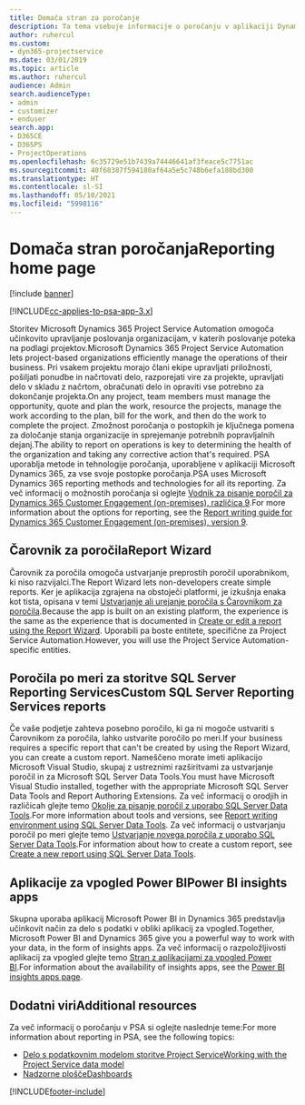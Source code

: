```yaml
---
title: Domača stran za poročanje
description: Ta tema vsebuje informacije o poročanju v aplikaciji Dynamics 365 Project Service Automation.
author: ruhercul
ms.custom:
- dyn365-projectservice
ms.date: 03/01/2019
ms.topic: article
ms.author: ruhercul
audience: Admin
search.audienceType:
- admin
- customizer
- enduser
search.app:
- D365CE
- D365PS
- ProjectOperations
ms.openlocfilehash: 6c35729e51b7439a74446641af3feace5c7751ac
ms.sourcegitcommit: 40f68387f594180af64a5e5c748b6efa188bd300
ms.translationtype: HT
ms.contentlocale: sl-SI
ms.lasthandoff: 05/10/2021
ms.locfileid: "5998116"
---
```

# <a name="reporting-home-page"></a><span data-ttu-id="cad48-103">Domača stran poročanja</span><span class="sxs-lookup"><span data-stu-id="cad48-103">Reporting home page</span></span>

[!include [banner](../includes/psa-now-project-operations.md)]

[!INCLUDE[cc-applies-to-psa-app-3.x](../includes/cc-applies-to-psa-app-3x.md)]

<span data-ttu-id="cad48-104">Storitev Microsoft Dynamics 365 Project Service Automation omogoča učinkovito upravljanje poslovanja organizacijam, v katerih poslovanje poteka na podlagi projektov.</span><span class="sxs-lookup"><span data-stu-id="cad48-104">Microsoft Dynamics 365 Project Service Automation lets project-based organizations efficiently manage the operations of their business.</span></span> <span data-ttu-id="cad48-105">Pri vsakem projektu morajo člani ekipe upravljati priložnosti, pošiljati ponudbe in načrtovati delo, razporejati vire za projekte, upravljati delo v skladu z načrtom, obračunati delo in opraviti vse potrebno za dokončanje projekta.</span><span class="sxs-lookup"><span data-stu-id="cad48-105">On any project, team members must manage the opportunity, quote and plan the work, resource the projects, manage the work according to the plan, bill for the work, and then do the work to complete the project.</span></span> <span data-ttu-id="cad48-106">Zmožnost poročanja o postopkih je ključnega pomena za določanje stanja organizacije in sprejemanje potrebnih popravljalnih dejanj.</span><span class="sxs-lookup"><span data-stu-id="cad48-106">The ability to report on operations is key to determining the health of the organization and taking any corrective action that's required.</span></span> <span data-ttu-id="cad48-107">PSA uporablja metode in tehnologije poročanja, uporabljene v aplikaciji Microsoft Dynamics 365, za vse svoje postopke poročanja.</span><span class="sxs-lookup"><span data-stu-id="cad48-107">PSA uses Microsoft Dynamics 365 reporting methods and technologies for all its reporting.</span></span> <span data-ttu-id="cad48-108">Za več informacij o možnostih poročanja si oglejte [Vodnik za pisanje poročil za Dynamics 365 Customer Engagement (on-premises), različica 9](/dynamics365/customerengagement/on-premises/analytics/reporting-analytics-with-dynamics-365).</span><span class="sxs-lookup"><span data-stu-id="cad48-108">For more information about the options for reporting, see the [Report writing guide for Dynamics 365 Customer Engagement (on-premises), version 9](/dynamics365/customerengagement/on-premises/analytics/reporting-analytics-with-dynamics-365).</span></span>

## <a name="report-wizard"></a><span data-ttu-id="cad48-109">Čarovnik za poročila</span><span class="sxs-lookup"><span data-stu-id="cad48-109">Report Wizard</span></span>

<span data-ttu-id="cad48-110">Čarovnik za poročila omogoča ustvarjanje preprostih poročil uporabnikom, ki niso razvijalci.</span><span class="sxs-lookup"><span data-stu-id="cad48-110">The Report Wizard lets non-developers create simple reports.</span></span> <span data-ttu-id="cad48-111">Ker je aplikacija zgrajena na obstoječi platformi, je izkušnja enaka kot tista, opisana v temi [Ustvarjanje ali urejanje poročila s Čarovnikom za poročila](/dynamics365/customerengagement/on-premises/basics/create-edit-copy-report-wizard).</span><span class="sxs-lookup"><span data-stu-id="cad48-111">Because the app is built on an existing platform, the experience is the same as the experience that is documented in [Create or edit a report using the Report Wizard](/dynamics365/customerengagement/on-premises/basics/create-edit-copy-report-wizard).</span></span> <span data-ttu-id="cad48-112">Uporabili pa boste entitete, specifične za Project Service Automation.</span><span class="sxs-lookup"><span data-stu-id="cad48-112">However, you will use the Project Service Automation-specific entities.</span></span>

## <a name="custom-sql-server-reporting-services-reports"></a><span data-ttu-id="cad48-113">Poročila po meri za storitve SQL Server Reporting Services</span><span class="sxs-lookup"><span data-stu-id="cad48-113">Custom SQL Server Reporting Services reports</span></span>

<span data-ttu-id="cad48-114">Če vaše podjetje zahteva posebno poročilo, ki ga ni mogoče ustvariti s Čarovnikom za poročila, lahko ustvarite poročilo po meri.</span><span class="sxs-lookup"><span data-stu-id="cad48-114">If your business requires a specific report that can't be created by using the Report Wizard, you can create a custom report.</span></span> <span data-ttu-id="cad48-115">Nameščeno morate imeti aplikacijo Microsoft Visual Studio, skupaj z ustreznimi razširitvami za ustvarjanje poročil in za Microsoft SQL Server Data Tools.</span><span class="sxs-lookup"><span data-stu-id="cad48-115">You must have Microsoft Visual Studio installed, together with the appropriate Microsoft SQL Server Data Tools and Report Authoring Extensions.</span></span> <span data-ttu-id="cad48-116">Za več informacij o orodjih in različicah glejte temo [Okolje za pisanje poročil z uporabo SQL Server Data Tools](/dynamics365/customerengagement/on-premises/analytics/report-writing-environment-using-sql-server-data-tools).</span><span class="sxs-lookup"><span data-stu-id="cad48-116">For more information about tools and versions, see [Report writing environment using SQL Server Data Tools](/dynamics365/customerengagement/on-premises/analytics/report-writing-environment-using-sql-server-data-tools).</span></span> <span data-ttu-id="cad48-117">Za več informacij o ustvarjanju poročil po meri glejte temo [Ustvarjanje novega poročila z uporabo SQL Server Data Tools](/dynamics365/customerengagement/on-premises/analytics/create-a-new-report-using-sql-server-data-tools).</span><span class="sxs-lookup"><span data-stu-id="cad48-117">For information about how to create a custom report, see [Create a new report using SQL Server Data Tools](/dynamics365/customerengagement/on-premises/analytics/create-a-new-report-using-sql-server-data-tools).</span></span>

## <a name="power-bi-insights-apps"></a><span data-ttu-id="cad48-118">Aplikacije za vpogled Power BI</span><span class="sxs-lookup"><span data-stu-id="cad48-118">Power BI insights apps</span></span>

<span data-ttu-id="cad48-119">Skupna uporaba aplikacij Microsoft Power BI in Dynamics 365 predstavlja učinkovit način za delo s podatki v obliki aplikacij za vpogled.</span><span class="sxs-lookup"><span data-stu-id="cad48-119">Together, Microsoft Power BI and Dynamics 365 give you a powerful way to work with your data, in the form of insights apps.</span></span> <span data-ttu-id="cad48-120">Za več informacij o razpoložljivosti aplikacij za vpogled glejte temo [Stran z aplikacijami za vpogled Power BI](https://powerbi.microsoft.com/power-bi-insights-apps/).</span><span class="sxs-lookup"><span data-stu-id="cad48-120">For information about the availability of insights apps, see the [Power BI insights apps page](https://powerbi.microsoft.com/power-bi-insights-apps/).</span></span>


## <a name="additional-resources"></a><span data-ttu-id="cad48-121">Dodatni viri</span><span class="sxs-lookup"><span data-stu-id="cad48-121">Additional resources</span></span>
<span data-ttu-id="cad48-122">Za več informacij o poročanju v PSA si oglejte naslednje teme:</span><span class="sxs-lookup"><span data-stu-id="cad48-122">For more information about reporting in PSA, see the following topics:</span></span>

- [<span data-ttu-id="cad48-123">Delo s podatkovnim modelom storitve Project Service</span><span class="sxs-lookup"><span data-stu-id="cad48-123">Working with the Project Service data model</span></span>](reports-working-project-service-data-model.md)
- [<span data-ttu-id="cad48-124">Nadzorne plošče</span><span class="sxs-lookup"><span data-stu-id="cad48-124">Dashboards</span></span>](reports-dashboards.md)



[!INCLUDE[footer-include](../includes/footer-banner.md)]
